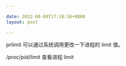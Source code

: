 ```yaml
---

date: 2022-08-08T17:18:16+0800
layout: post

---
```


prlimit 可以通过系统调用更改一下进程的 limit 值。

/proc/pid/limit 查看进程 limit
